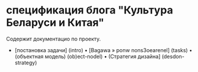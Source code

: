 # спецификация блога "Культура Беларуси и Китая"

Содержит документацио по проекту.

* [постановка задачи] (intro)
• [Bagawa » ponw nons3oearenel] (tasks)
• (объектная модель) (ob)ect-nodel)
﻿﻿• (Стратегия дизайна] (desdon-strategy)